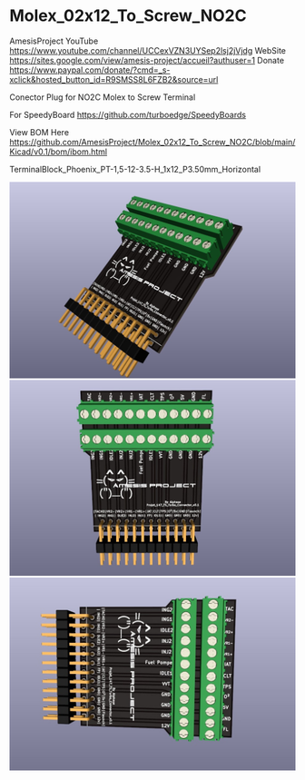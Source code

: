 # Molex_02x12_To_Screw_NO2C
AmesisProject YouTube https://www.youtube.com/channel/UCCexVZN3UYSep2lsj2jVjdg
WebSite https://sites.google.com/view/amesis-project/accueil?authuser=1
Donate https://www.paypal.com/donate/?cmd=_s-xclick&hosted_button_id=R9SMSS8L6FZB2&source=url

 Conector Plug for NO2C
Molex to Screw Terminal

For SpeedyBoard https://github.com/turboedge/SpeedyBoards

View BOM Here 
https://github.com/AmesisProject/Molex_02x12_To_Screw_NO2C/blob/main/Kicad/v0.1/bom/ibom.html

TerminalBlock_Phoenix_PT-1,5-12-3.5-H_1x12_P3.50mm_Horizontal

![alt text](https://github.com/AmesisProject/Molex_02x12_To_Screw_NO2C/blob/main/Photo/SharedScreenshot.jpg) 
![alt text](https://github.com/AmesisProject/Molex_02x12_To_Screw_NO2C/blob/main/Photo/SharedScreenshot%20.jpg)
![alt text](https://github.com/AmesisProject/Molex_02x12_To_Screw_NO2C/blob/main/Photo/SharedScreensho%20%20t.jpg)
